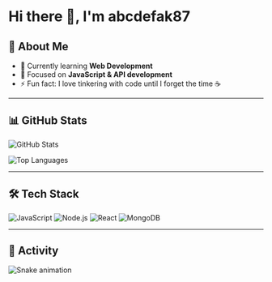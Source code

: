# Hi there 👋, I'm abcdefak87

## 🚀 About Me
- 🔭 Currently learning **Web Development**
- 🌱 Focused on **JavaScript & API development**
- ⚡ Fun fact: I love tinkering with code until I forget the time ☕

---

## 📊 GitHub Stats
![GitHub Stats](https://github-readme-stats.vercel.app/api?username=abcdefak87&show_icons=true&theme=radical)

![Top Languages](https://github-readme-stats.vercel.app/api/top-langs/?username=abcdefak87&layout=compact&theme=radical)

---

## 🛠️ Tech Stack
![JavaScript](https://img.shields.io/badge/JavaScript-323330?style=for-the-badge&logo=javascript)
![Node.js](https://img.shields.io/badge/Node.js-43853D?style=for-the-badge&logo=node.js&logoColor=white)
![React](https://img.shields.io/badge/React-20232A?style=for-the-badge&logo=react&logoColor=61DAFB)
![MongoDB](https://img.shields.io/badge/MongoDB-4ea94b?style=for-the-badge&logo=mongodb&logoColor=white)

---

## 🐍 Activity
![Snake animation](https://github.com/abcdefak87/abcdefak87/blob/output/github-contribution-grid-snake.svg)

